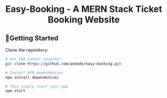 <h1 align = 'center'>
  Easy-Booking - A MERN Stack Ticket Booking Website
</h1>

## 🚀Getting Started

Clone the repository:

```bash
# Get the latest snapshot
git clone https://github.com/ankode/easy-booking.git

# Install NPM dependencies
npm install dependencies

# Then simply start your app
npm start
```